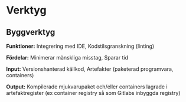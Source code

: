 # Verktyg

  
## Byggverktyg
**Funktioner:**
Integrering med IDE, Kodstilsgranskning (linting)

**Fördelar:**
Minimerar mänskliga misstag, Sparar tid

**Input:**
Versionshanterad källkod, Artefakter (paketerad programvara, containers)

**Output:**
Kompilerade mjukvarupaket och/eller containers lagrade i artefaktregister (ex container registry så som Gitlabs inbyggda registry)
